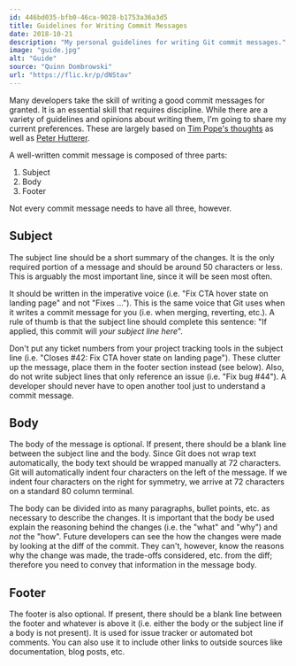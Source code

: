 ```yaml
---
id: 446bd035-bfb0-46ca-9028-b1753a36a3d5
title: Guidelines for Writing Commit Messages
date: 2018-10-21
description: "My personal guidelines for writing Git commit messages."
image: "guide.jpg"
alt: "Guide"
source: "Quinn Dombrowski"
url: "https://flic.kr/p/dNStav"
---
```

Many developers take the skill of writing a good commit messages for granted. It is an essential skill that requires discipline. While there are a variety of guidelines and opinions about writing them, I'm going to share my current preferences. These are largely based on [Tim Pope's thoughts](https://tbaggery.com/2008/04/19/a-note-about-git-commit-messages.html) as well as [Peter Hutterer](http://who-t.blogspot.com/2009/12/on-commit-messages.html).

A well-written commit message is composed of three parts:

1. Subject
2. Body
3. Footer

Not every commit message needs to have all three, however.

## Subject
The subject line should be a short summary of the changes. It is the only required portion of a message and should be around 50 characters or less. This is arguably the most important line, since it will be seen most often.

It should be written in the imperative voice (i.e. "Fix CTA hover state on landing page" and not "Fixes ..."). This is the same voice that Git uses when it writes a commit message for you (i.e. when merging, reverting, etc.). A rule of thumb is that the subject line should complete this sentence: "If applied, this commit will *your subject line here*".

Don't put any ticket numbers from your project tracking tools in the subject line (i.e. "Closes #42: Fix CTA hover state on landing page"). These clutter up the message, place them in the footer section instead (see below). Also, do not write subject lines that only reference an issue (i.e. "Fix bug #44"). A developer should never have to open another tool just to understand a commit message.

## Body
The body of the message is optional. If present, there should be a blank line between the subject line and the body. Since Git does not wrap text automatically, the body text should be wrapped manually at 72 characters. Git will automatically indent four characters on the left of the message. If we indent four characters on the right for symmetry, we arrive at 72 characters on a standard 80 column terminal.

The body can be divided into as many paragraphs, bullet points, etc. as necessary to describe the changes. It is important that the body be used explain the reasoning behind the changes (i.e. the "what" and "why") and _not_ the "how". Future developers can see the how the changes were made by looking at the diff of the commit. They can't, however, know the reasons why the change was made, the trade-offs considered, etc. from the diff; therefore you need to convey that information in the message body.

## Footer
The footer is also optional. If present, there should be a blank line between the footer and whatever is above it (i.e. either the body or the subject line if a body is not present). It is used for issue tracker or automated bot comments. You can also use it to include other links to outside sources like documentation, blog posts, etc.
